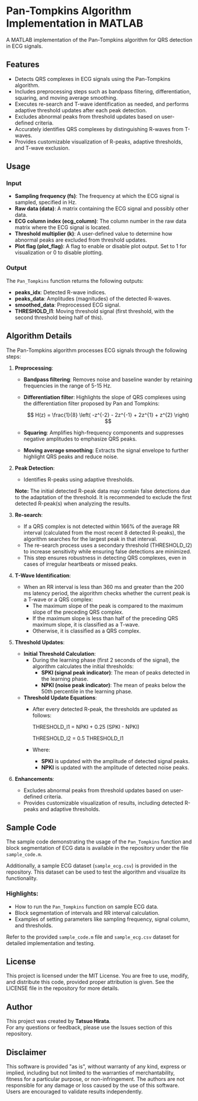 # Pan-Tompkins Algorithm Implementation in MATLAB

A MATLAB implementation of the Pan-Tompkins algorithm for QRS detection in ECG signals.

## Features

- Detects QRS complexes in ECG signals using the Pan-Tompkins algorithm.
- Includes preprocessing steps such as bandpass filtering, differentiation, squaring, and moving average smoothing.
- Executes re-search and T-wave identification as needed, and performs adaptive threshold updates after each peak detection.
- Excludes abnormal peaks from threshold updates based on user-defined criteria.
- Accurately identifies QRS complexes by distinguishing R-waves from T-waves.
- Provides customizable visualization of R-peaks, adaptive thresholds, and T-wave exclusion.

## Usage

### Input

- **Sampling frequency (fs)**: The frequency at which the ECG signal is sampled, specified in Hz.
- **Raw data (data)**: A matrix containing the ECG signal and possibly other data.
- **ECG column index (ecg_column)**: The column number in the raw data matrix where the ECG signal is located.
- **Threshold multiplier (k)**: A user-defined value to determine how abnormal peaks are excluded from threshold updates.
- **Plot flag (plot_flag)**: A flag to enable or disable plot output. Set to 1 for visualization or 0 to disable plotting.

### Output

The `Pan_Tompkins` function returns the following outputs:

- **peaks_idx**: Detected R-wave indices.
- **peaks_data**: Amplitudes (magnitudes) of the detected R-waves.
- **smoothed_data**: Preprocessed ECG signal.
- **THRESHOLD_I1**: Moving threshold signal (first threshold, with the second threshold being half of this).


## Algorithm Details

The Pan-Tompkins algorithm processes ECG signals through the following steps:

1. **Preprocessing**:
   - **Bandpass filtering**: Removes noise and baseline wander by retaining frequencies in the range of 5-15 Hz.
   - **Differentiation filter**: Highlights the slope of QRS complexes using the differentiation filter proposed by Pan and Tompkins:

     $$
     H(z) = \frac{1}{8} \left( -z^{-2} - 2z^{-1} + 2z^{1} + z^{2} \right)
     $$

   - **Squaring**: Amplifies high-frequency components and suppresses negative amplitudes to emphasize QRS peaks.
   - **Moving average smoothing**: Extracts the signal envelope to further highlight QRS peaks and reduce noise.

2. **Peak Detection**:
   - Identifies R-peaks using adaptive thresholds.

   **Note:** The initial detected R-peak data may contain false detections due to the adaptation of the threshold. It is recommended to exclude the first detected R-peak(s) when analyzing the results.

3. **Re-search**:
   - If a QRS complex is not detected within 166% of the average RR interval (calculated from the most recent 8 detected R-peaks), the algorithm searches for the largest peak in that interval.
   - The re-search process uses a secondary threshold (THRESHOLD_I2) to increase sensitivity while ensuring false detections are minimized.
   - This step ensures robustness in detecting QRS complexes, even in cases of irregular heartbeats or missed peaks.

4. **T-Wave Identification**:
   - When an RR interval is less than 360 ms and greater than the 200 ms latency period, the algorithm checks whether the current peak is a T-wave or a QRS complex:
     - The maximum slope of the peak is compared to the maximum slope of the preceding QRS complex.
     - If the maximum slope is less than half of the preceding QRS maximum slope, it is classified as a T-wave.
     - Otherwise, it is classified as a QRS complex.

5. **Threshold Updates**:
   - **Initial Threshold Calculation**:
     - During the learning phase (first 2 seconds of the signal), the algorithm calculates the initial thresholds:
       - **SPKI (signal peak indicator)**: The mean of peaks detected in the learning phase.
       - **NPKI (noise peak indicator)**: The mean of peaks below the 50th percentile in the learning phase.
   - **Threshold Update Equations**:
     - After every detected R-peak, the thresholds are updated as follows:

       THRESHOLD\_I1 = NPKI + 0.25 (SPKI - NPKI)

       THRESHOLD\_I2 = 0.5 THRESHOLD\_I1

     - Where:
       - **SPKI** is updated with the amplitude of detected signal peaks.
       - **NPKI** is updated with the amplitude of detected noise peaks.

6. **Enhancements**:
   - Excludes abnormal peaks from threshold updates based on user-defined criteria.
   - Provides customizable visualization of results, including detected R-peaks and adaptive thresholds.

## Sample Code

The sample code demonstrating the usage of the `Pan_Tompkins` function and block segmentation of ECG data is available in the repository under the file `sample_code.m`.

Additionally, a sample ECG dataset (`sample_ecg.csv`) is provided in the repository. This dataset can be used to test the algorithm and visualize its functionality.

### Highlights:
- How to run the `Pan_Tompkins` function on sample ECG data.
- Block segmentation of intervals and RR interval calculation.
- Examples of setting parameters like sampling frequency, signal column, and thresholds.

Refer to the provided `sample_code.m` file and `sample_ecg.csv` dataset for detailed implementation and testing.

## License

This project is licensed under the MIT License. You are free to use, modify, and distribute this code, provided proper attribution is given. See the LICENSE file in the repository for more details.

## Author

This project was created by **Tatsuo Hirata**.  
For any questions or feedback, please use the Issues section of this repository.

## Disclaimer

This software is provided "as is", without warranty of any kind, express or implied, including but not limited to the warranties of merchantability, fitness for a particular purpose, or non-infringement. The authors are not responsible for any damage or loss caused by the use of this software. Users are encouraged to validate results independently.
